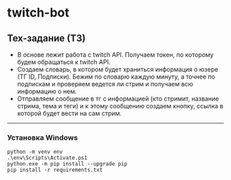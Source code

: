 # twitch-bot

## Тех-задание (ТЗ)
 - В основе лежит работа с twitch API. Получаем токен, по которому будем обращаться к twitch API.
 - Создаем словарь, в котором будет храниться информация о юзере (ТГ ID, Подписки). Бежим по словарю каждую минуту, а точнее по подпискам и проверяем ведется ли стрим и получаем всю информацию о нем.
 - Отправляем сообщение в тг с информацией (кто стримит, название стрима, тема и теги) и к этому сообщению создаем кнопку, ссылка в которой будет вести на сам стрим.

---

### Установка Windows
    python -m venv env
    .\env\Scripts\Activate.ps1
    python.exe -m pip install --upgrade pip
    pip install -r requirements.txt
